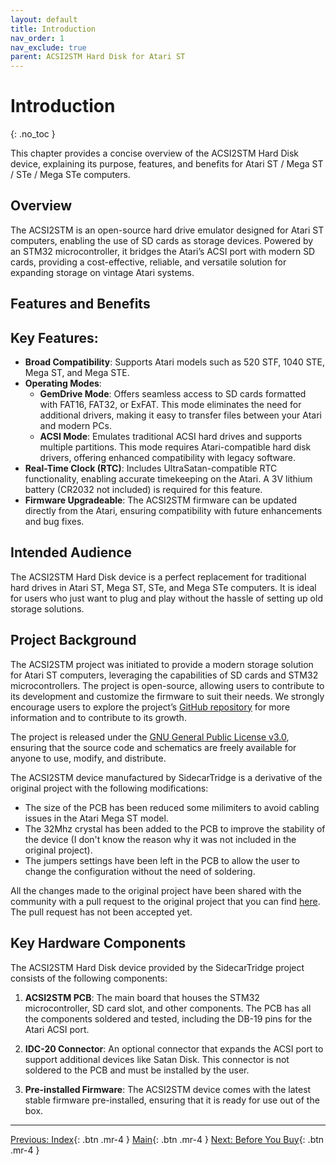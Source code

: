 ```yaml
---
layout: default
title: Introduction
nav_order: 1
nav_exclude: true
parent: ACSI2STM Hard Disk for Atari ST
---
```


# Introduction
{: .no_toc }

This chapter provides a concise overview of the ACSI2STM Hard Disk device, explaining its purpose, features, and benefits for Atari ST / Mega ST / STe / Mega STe computers.

## Overview

The ACSI2STM is an open-source hard drive emulator designed for Atari ST computers, enabling the use of SD cards as storage devices. Powered by an STM32 microcontroller, it bridges the Atari’s ACSI port with modern SD cards, providing a cost-effective, reliable, and versatile solution for expanding storage on vintage Atari systems.

## Features and Benefits

## Key Features:

- **Broad Compatibility**: Supports Atari models such as 520 STF, 1040 STE, Mega ST, and Mega STE.  
- **Operating Modes**:
  - **GemDrive Mode**: Offers seamless access to SD cards formatted with FAT16, FAT32, or ExFAT. This mode eliminates the need for additional drivers, making it easy to transfer files between your Atari and modern PCs.
  - **ACSI Mode**: Emulates traditional ACSI hard drives and supports multiple partitions. This mode requires Atari-compatible hard disk drivers, offering enhanced compatibility with legacy software.
- **Real-Time Clock (RTC)**: Includes UltraSatan-compatible RTC functionality, enabling accurate timekeeping on the Atari. A 3V lithium battery (CR2032 not included) is required for this feature.
- **Firmware Upgradeable**: The ACSI2STM firmware can be updated directly from the Atari, ensuring compatibility with future enhancements and bug fixes.

## Intended Audience

The ACSI2STM Hard Disk device is a perfect replacement for traditional hard drives in Atari ST, Mega ST, STe, and Mega STe computers. It is ideal for users who just want to plug and play without the hassle of setting up old storage solutions.

## Project Background

The ACSI2STM project was initiated to provide a modern storage solution for Atari ST computers, leveraging the capabilities of SD cards and STM32 microcontrollers. The project is open-source, allowing users to contribute to its development and customize the firmware to suit their needs. We strongly encourage users to explore the project’s [GitHub repository](https://github.com/retro16/acsi2stm) for more information and to contribute to its growth. 

The project is released under the [GNU General Public License v3.0](https://github.com/retro16/acsi2stm/blob/stable/LICENSE), ensuring that the source code and schematics are freely available for anyone to use, modify, and distribute.

The ACSI2STM device manufactured by SidecarTridge is a derivative of the original project with the following modifications:
- The size of the PCB has been reduced some milimiters to avoid cabling issues in the Atari Mega ST model.
- The 32Mhz crystal has been added to the PCB to improve the stability of the device (I don't know the reason why it was not included in the original project).
- The jumpers settings have been left in the PCB to allow the user to change the configuration without the need of soldering.

All the changes made to the original project have been shared with the community with a pull request to the original project that you can find [here](https://github.com/retro16/acsi2stm/pull/77). The pull request has not been accepted yet.


## Key Hardware Components

The ACSI2STM Hard Disk device provided by the SidecarTridge project consists of the following components:

1. **ACSI2STM PCB**: The main board that houses the STM32 microcontroller, SD card slot, and other components. The PCB has all the components soldered and tested, including the DB-19 pins for the Atari ACSI port.

4. **IDC-20 Connector**: An optional connector that expands the ACSI port to support additional devices like Satan Disk. This connector is not soldered to the PCB and must be installed by the user.

5. **Pre-installed Firmware**: The ACSI2STM device comes with the latest stable firmware pre-installed, ensuring that it is ready for use out of the box.

---

[Previous: Index](/acsi2stm-atari-st/){: .btn .mr-4 }
[Main](/acsi2stm-atari-st/){: .btn .mr-4 }
[Next: Before You Buy](/acsi2stm-atari-st/before-buy/){: .btn .mr-4 }

